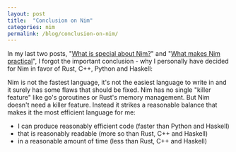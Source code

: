 ```yaml
---
layout: post
title:  "Conclusion on Nim"
categories: nim
permalink: /blog/conclusion-on-nim/
---
```


In my last two posts, "[What is special about Nim?](/blog/what-is-special-about-nim/)" and "[What makes Nim practical](/blog/what-makes-nim-practical/)", I forgot the important conclusion - why I personally have decided for Nim in favor of Rust, C++, Python and Haskell:

Nim is not the fastest language, it's not the easiest language to write in and it surely has some flaws that should be fixed. Nim has no single "killer feature" like go's goroutines or Rust's memory management. But Nim doesn't need a killer feature. Instead it strikes a reasonable balance that makes it the most efficient language for me:

- I can produce reasonably efficient code (faster than Python and Haskell)
- that is reasonably readable (more so than Rust, C++ and Haskell)
- in a reasonable amount of time (less than Rust, C++ and Haskell)
